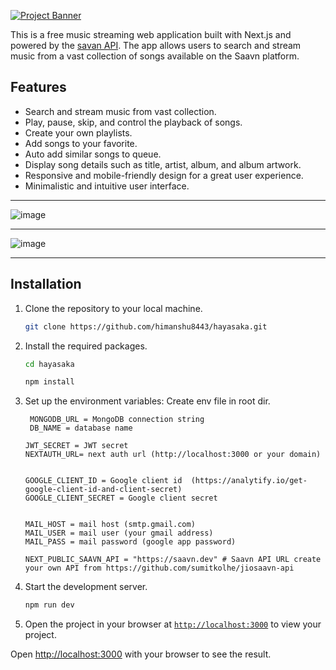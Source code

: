    [![Project Banner](https://github-production-user-asset-6210df.s3.amazonaws.com/99420590/256470702-de779111-e63e-4ecc-93d1-e79edadf19ed.png)](https://hayasaka.live/)

This is a free music streaming web application built with Next.js and powered by the [savan API](https://github.com/sumitkolhe/jiosaavn-api). The app allows users to search and stream music from a vast collection of songs available on the Saavn platform.

## Features
* Search and stream music from vast collection.
* Play, pause, skip, and control the playback of songs.
* Create your own playlists.
* Add songs to your favorite.
* Auto add similar songs to queue.
* Display song details such as title, artist, album, and album artwork.
* Responsive and mobile-friendly design for a great user experience.
* Minimalistic and intuitive user interface.
***
![image](https://github.com/himanshu8443/hayasaka/assets/99420590/158bc035-463e-403b-a23a-db17b83ab7b0)
___
![image](https://github.com/himanshu8443/hayasaka/assets/99420590/864aec2b-8d60-4278-a475-9f7ee6ae7680)


***
## Installation

1. Clone the repository to your local machine.
    ```sh
    git clone https://github.com/himanshu8443/hayasaka.git
    ```

2. Install the required packages.
    ```sh
    cd hayasaka
    ```
    ```sh
    npm install
    ```

3. Set up the environment variables:
    Create env file in root dir.
   ```
    MONGODB_URL = MongoDB connection string
    DB_NAME = database name

   JWT_SECRET = JWT secret
   NEXTAUTH_URL= next auth url (http://localhost:3000 or your domain)

   
   GOOGLE_CLIENT_ID = Google client id  (https://analytify.io/get-google-client-id-and-client-secret)
   GOOGLE_CLIENT_SECRET = Google client secret


   MAIL_HOST = mail host (smtp.gmail.com)
   MAIL_USER = mail user (your gmail address)
   MAIL_PASS = mail password (google app password)

   NEXT_PUBLIC_SAAVN_API = "https://saavn.dev" # Saavn API URL create your own API from https://github.com/sumitkolhe/jiosaavn-api 
   ```

5. Start the development server.
    ```sh
    npm run dev
    ```

6. Open the project in your browser at [`http://localhost:3000`](http://localhost:3000) to view your project.

Open [http://localhost:3000](http://localhost:3000) with your browser to see the result.


